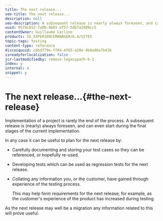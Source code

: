 ```yaml
---
title: The next release...
seo-title: The next release...
description: null
seo-description: A subsequent release is nearly always foreseen, and can even start during the final stages of the current implementation
uuid: 9579c852-fa0b-4b81-af57-5db7a2889cc5
contentOwner: Guillaume Carlino
products: SG_EXPERIENCEMANAGER/6.4/SITES
topic-tags: testing
content-type: reference
discoiquuid: cbbdf79e-ff04-4f65-a20e-4b8a90a7b43b
isreadyforlocalization: false
jcr-lastmodifiedby: remove-legacypath-6-1
index: y
internal: n
snippet: y
---
```


# The next release...{#the-next-release}

Implementation of a project is rarely the end of the process. A subsequent release is (nearly) always foreseen, and can even start during the final stages of the current implementation.

In any case it can be useful to plan for the next release by:

* Carefully documenting and storing your test cases so they can be referenced, or hopefully re-used.
* Developing tests which can be used as regression tests for the next release.
* Collating any information you, or the customer, have gained through experience of the testing process.

  This may help form requirements for the next release; for example, as the customer's experience of the product has increased during testing.

As the next release may well be a migration any information related to this will prove useful.
